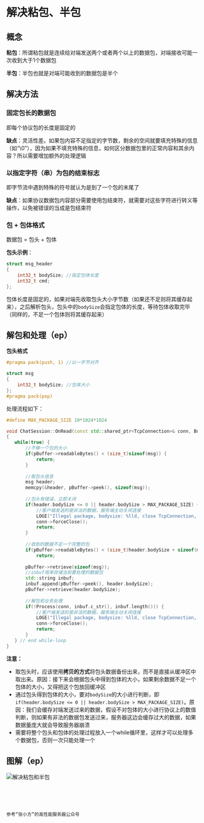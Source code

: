 # 解决粘包、半包

## 概念

**粘包**：所谓粘包就是连续给对端发送两个或者两个以上的数据包，对端接收可能一次收到大于1个数据包

**半包**：半包也就是对端可能收到的数据包是半个



## 解决方法

### 固定包长的数据包

即每个协议包的长度是固定的

**缺点**：灵活性差。如果包内容不足指定的字节数，剩余的空间就要填充特殊的信息（如“\0”），因为如果不填充特殊的信息，如何区分数据包里的正常内容和其余内容？所以需要增加额外的处理逻辑



### 以指定字符（串）为包的结束标志

即字节流中遇到特殊的符号就认为是到了一个包的末尾了

**缺点**：如果协议数据包内容部分需要使用包结束符，就需要对这些字符进行转义等操作，以免被错误的当成是包结束符



### 包 + 包体格式

数据包 = 包头 + 包体

**包头示例**：

```cpp
struct msg_header
{
    int32_t bodySize; //指定包体长度
    int32_t cmd;
};
```

包体长度是固定的，如果对端先收取包头大小字节数（如果还不足则将其缓存起来），之后解析包头，包头中的`bodySize`会指定包体的长度，等待包体收取完毕（同样的，不足一个包体则将其缓存起来）



## 解包和处理（ep）

**包头格式**

```cpp
#pragma pack(push, 1) //以一字节对齐

struct msg
{
    int32_t bodySize; //包体大小
};
#pragma pack(pop)
```

处理流程如下：

```cpp
#define MAX_PACKAGE_SIZE 10*1024*1024

void ChatSession::OnRead(const std::shared_ptr<TcpConnection>& conn, Buffer* pBuffer, TimeStamp receivTime)
{
   while(true) {
       //不够一个包的大小
       if(pBuffer->readableBytes() < (size_t)sizeof(msg)) {
           return;
       }
       
       //取包头信息
       msg header;
       memcpy(&header, pBuffer->peek(), sizeof(msg));
       
       //包头有错误，立即关闭
       if(header.bodySize <= 0 || header.bodySize > MAX_PACKAGE_SIZE) {
           //客户端发送的是非法的数据，服务端主动关闭连接
           LOGE("Illegal package, bodysize: %lld, close TcpConnection, client: %s", header.bodySize, conn->peerAddress().toIpPort().c_str());
           conn->forceClose();
           return;
       }
       
       //收到的数据不足一个完整的包
       if(pBuffer->readableBytes() < (size_t)header.bodySize + sizeof(msg))
           return;
       
       pBuffer->retrieve(sizeof(msg));
       //inbuf用来存储当前要处理的数据包
       std::string inbuf;
       inbuf.append(pBuffer->peek(), header.bodySize);
       pBuffer->retrieve(header.bodySize);
       
       //解包和业务处理
       if(!Process(conn, inbuf.c_str(), inbuf.length())) {
           //客户端发送的是非法的数据，服务端主动关闭连接
           LOGE("Illegal package, bodysize: %lld, close TcpConnection, client: %s", header.bodySize, conn->peerAddress().toIpPort().c_str());
           conn->forceClose();
           return;
       }
   } // end while-loop
}
```

**注意：**

* 取包头时，应该使用**拷贝的方式**将包头数据备份出来，而不是直接从缓冲区中取出来。原因：接下来会根据包头中得到包体的大小，如果剩余数据不足一个包体的大小，又得把这个包放回缓冲区
* 通过包头得到包体的大小，要对`bodySize`的大小进行判断，即`if(header.bodySize <= 0 || header.bodySize > MAX_PACKAGE_SIZE)`。原因：我们会缓存对端发送过来的数据，假设不对包体的大小进行协议上的数值判断，则如果有非法的数据包发送过来，服务器这边会缓存过大的数据，如果数据量庞大就会导致服务器崩溃
* 需要将整个包头和包体的处理过程放入一个while循环里，这样才可以处理多个数据包，否则一次只能处理一个



## 图解（ep）

![解决粘包和半包](https://myblog-1308923350.cos.ap-guangzhou.myqcloud.com/img/%E8%A7%A3%E5%86%B3%E7%B2%98%E5%8C%85%E4%B8%8E%E5%8D%8A%E5%8C%85.jpg)



<br>

<br>

<br>

```
参考“张小方”的高性能服务器公众号
```

